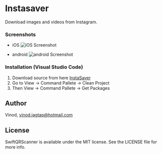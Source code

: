 
# Instasaver

Download images and videos from Instagram.

### Screenshots

- iOS
![iOS Screenshot](https://user-images.githubusercontent.com/30258541/84106523-027fa900-aa39-11ea-8de0-015e8bf55a8d.png)

- android
![android Screenshot](https://user-images.githubusercontent.com/30258541/84106632-4f637f80-aa39-11ea-8e71-b1cd38764717.png)


### Installation (Visual Studio Code)

1. Download source from here [InstaSaver](https://github.com/vinodiOS/Instasaver.git)
2. Go to View -> Command Pallete -> Clean Project
3. Then View -> Command Pallete -> Get Packages

## Author

Vinod, vinod.jagtap@hotmail.com

## License

SwiftQRScanner is available under the MIT license. See the LICENSE file for more info.
